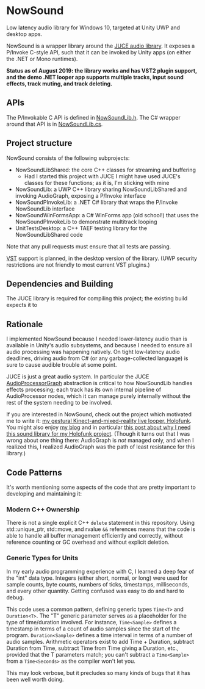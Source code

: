 # NowSound
Low latency audio library for Windows 10, targeted at Unity UWP and desktop apps.

NowSound is a wrapper library around the [JUCE audio library](https://juce.com).  It exposes a P/Invoke C-style API, such that it can be invoked by Unity apps (on either
the .NET or Mono runtimes).

**Status as of August 2019: the library works and has VST2 plugin support, and the demo .NET looper app
supports multiple tracks, input sound effects, track muting, and track deleting.**

## APIs

The P/Invokable C API is defined in [NowSoundLib.h](https://github.com/RobJellinghaus/NowSound/blob/master/NowSoundLib/NowSoundLib.h).  The C# wrapper around that API is in [NowSoundLib.cs](https://github.com/RobJellinghaus/NowSound/blob/master/NowSoundPInvokeLib/NowSoundLib.cs).

## Project structure

NowSound consists of the following subprojects:

- NowSoundLibShared: the core C++ classes for streaming and buffering
  - Had I started this project with JUCE I might have used JUCE's classes for these functions; as it is, I'm sticking with mine
- NowSoundLib: a UWP C++ library sharing NowSoundLibShared and invoking AudioGraph,
  exposing a P/Invoke interface
- NowSoundPInvokeLib: a .NET C# library that wraps the P/Invoke NowSoundLib interface
- NowSoundWinFormsApp: a C# WinForms app (old school!) that uses the NowSoundPInvokeLib to
  demonstrate multitrack looping
- UnitTestsDesktop: a C++ TAEF testing library for the NowSoundLibShared code

Note that any pull requests must ensure that all tests are passing.

[VST](https://en.wikipedia.org/wiki/Virtual_Studio_Technology) support is planned, in the desktop
version of the library.  (UWP security restrictions are not friendly to most current VST plugins.) 

## Dependencies and Building

The JUCE library is required for compiling this project; the existing build expects it to 

## Rationale

I implemented NowSound because I needed lower-latency audio than is available in Unity's audio
subsystems, and because I needed to ensure all audio processing was happening natively.  On tight
low-latency audio deadlines, driving audio from C# (or any garbage-collected language) is sure to
cause audible trouble at some point.

JUCE is just a great audio system.  In particular the JUCE [AudioProcessorGraph](https://docs.juce.com/master/tutorial_audio_processor_graph.html) abstraction is
critical to how NowSoundLib handles effects processing; each track has its own internal pipeline
of AudioProcessor nodes, which it can manage purely internally without the rest of the system
needing to be involved.

If you are interested in NowSound, check out the project which motivated me to write it:
[my gestural Kinect-and-mixed-reality live looper, Holofunk](http://holofunk.com).  You might also
enjoy [my blog](http://robjsoftware.info) and in particular [this post about why I need
this sound library for my Holofunk project](https://robjsoftware.info/2017/12/02/big-ol-2017-mega-update-progress-almost-entirely-invisible/).
(Though it turns out that I was wrong about one thing there: AudioGraph is *not* managed
only, and when I realized this, I realized AudioGraph was the path of least resistance
for this library.)

## Code Patterns

It's worth mentioning some aspects of the code that are pretty important to developing and
maintaining it:

### Modern C++ Ownership

There is not a single explicit C++ `delete` statement in this repository.  Using std::unique_ptr,
std::move, and rvalue `&&` references means that the code is able to handle all buffer management
efficiently and correctly, without reference counting or GC overhead and without explicit deletion.

### Generic Types for Units

In my early audio programming experience with C, I learned a deep fear of the "int" data type.
Integers (either short, normal, or long) were used for sample counts, byte counts, numbers of
ticks, timestamps, milliseconds, and every other quantity.  Getting confused was easy to do
and hard to debug.

This code uses a common pattern, defining generic types `Time<T>` and `Duration<T>`.  The "T"
generic parameter serves as a placeholder for the type of time/duration involved.  For instance,
`Time<Sample>` defines a timestamp in terms of a count of audio samples since the start of the
program.  `Duration<Sample>` defines a time interval in terms of a number of audio samples.
Arithmetic operators exist to add Time + Duration, subtract Duration from Time, subtract Time
from Time giving a Duration, etc., provided that the T parameters match; you can't subtract
a `Time<Sample>` from a `Time<Seconds>` as the compiler won't let you.

This may look verbose, but it precludes so many kinds of bugs that it has been well worth
doing.

